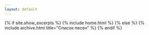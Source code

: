 ```yaml
---
layout: default
---
```


{% if site.show_excerpts %}
  {% include home.html %}
{% else %}
  {% include archive.html title="Список песен" %}
{% endif %}
